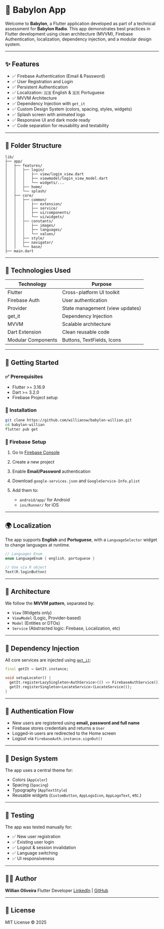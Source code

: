 # 📱 Babylon App

Welcome to **Babylon**, a Flutter application developed as part of a technical assessment for **Babylon Radio**. This app demonstrates best practices in Flutter development using clean architecture (MVVM), Firebase Authentication, localization, dependency injection, and a modular design system.

---

## ✨ Features

* ✅ Firebase Authentication (Email & Password)
* ✅ User Registration and Login
* ✅ Persistent Authentication
* ✅ Localization: 🇬🇧 English & 🇧🇷 Portuguese
* ✅ MVVM Architecture
* ✅ Dependency Injection with `get_it`
* ✅ Custom Design System (colors, spacing, styles, widgets)
* ✅ Splash screen with animated logo
* ✅ Responsive UI and dark mode ready
* ✅ Code separation for reusability and testability

---

## 📁 Folder Structure

```
lib/
├── app/
│   ├── features/
│   │   ├── login/
│   │   │   ├── view/login_view.dart
│   │   │   ├── viewmodel/login_view_model.dart
│   │   │   └── widgets/...
│   │   ├── home/
│   │   └── splash/
│   ├── core/
│   │   ├── common/
│   │   │   ├── extension/
│   │   │   ├── service/
│   │   │   ├── ui/components/
│   │   │   └── ui/widgets/
│   │   ├── constants/
│   │   │   ├── images/
│   │   │   ├── languages/
│   │   │   └── values/
│   │   ├── style/
│   │   ├── navigator/
│   │   └── base/
├── main.dart
```

---

## 🔧 Technologies Used

| Technology         | Purpose                         |
| ------------------ | ------------------------------- |
| Flutter            | Cross-platform UI toolkit       |
| Firebase Auth      | User authentication             |
| Provider           | State management (view updates) |
| get\_it            | Dependency Injection            |
| MVVM               | Scalable architecture           |
| Dart Extension     | Clean reusable code             |
| Modular Components | Buttons, TextFields, Icons      |

---

## 🚀 Getting Started

### ✅ Prerequisites

* Flutter >= 3.16.9
* Dart >= 3.2.0
* Firebase Project setup

### 🔧 Installation

```bash
git clone https://github.com/williansw/babylon-willian.git
cd babylon-willian
flutter pub get
```

### 🔐 Firebase Setup

1. Go to [Firebase Console](https://console.firebase.google.com/)
2. Create a new project
3. Enable **Email/Password** authentication
4. Download `google-services.json` and `GoogleService-Info.plist`
5. Add them to:

   * `android/app/` for Android
   * `ios/Runner/` for iOS

---

## 🌍 Localization

The app supports **English** and **Portuguese**, with a `LanguageSelector` widget to change languages at runtime.

```dart
// Languages Enum
enum LanguageEnum { english, portuguese }

// Use via R object
Text(R.loginButton)
```

---

## 🧠 Architecture

We follow the **MVVM pattern**, separated by:

* `View` (Widgets only)
* `ViewModel` (Logic, Provider-based)
* `Model` (Entities or DTOs)
* `Service` (Abstracted logic: Firebase, Localization, etc)

---

## 💉 Dependency Injection

All core services are injected using [`get_it`](https://pub.dev/packages/get_it):

```dart
final getIt = GetIt.instance;

void setupLocator() {
  getIt.registerLazySingleton<AuthService>(() => FirebaseAuthService());
  getIt.registerSingleton<LocateService>(LocateService());
}
```

---

## 🔐 Authentication Flow

* New users are registered using **email, password and full name**
* Firebase stores credentials and returns a `User`
* Logged-in users are redirected to the Home screen
* Logout via `FirebaseAuth.instance.signOut()`

---

## 🎨 Design System

The app uses a central theme for:

* Colors (`AppColor`)
* Spacing (`Spacing`)
* Typography (`AppTextStyle`)
* Reusable widgets (`CustomButton`, `AppLogoIcon`, `AppLogoText`, etc.)

---

## 🧪 Testing

The app was tested manually for:

* ✅ New user registration
* ✅ Existing user login
* ✅ Logout & session invalidation
* ✅ Language switching
* ✅ UI responsiveness

---

## 👨‍💻 Author

**Willian Oliveira**
Flutter Developer
[LinkedIn](https://www.linkedin.com/in/willian-natieres-67109934/) | [GitHub](https://github.com/williansw)

---

## 📜 License

MIT License © 2025